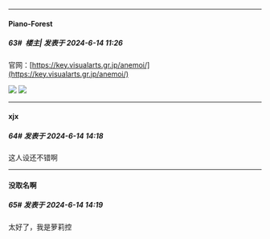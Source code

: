 ﻿
*****

####  Piano-Forest  
##### 63#         楼主| 发表于 2024-6-14 11:26

官网：[https://key.visualarts.gr.jp/anemoi/](https://key.visualarts.gr.jp/anemoi/)

<img src="https://p.sda1.dev/18/06576f5bde25b292ad3862727b60d8e7/20240614_112502.jpg" referrerpolicy="no-referrer">
<img src="https://p.sda1.dev/18/9b742c92b6dbd49fcf2790b2a3208fe0/fv_main_bg.jpg" referrerpolicy="no-referrer">


*****

####  xjx  
##### 64#       发表于 2024-6-14 14:18

这人设还不错啊

*****

####  没取名啊  
##### 65#       发表于 2024-6-14 14:19

太好了，我是萝莉控

